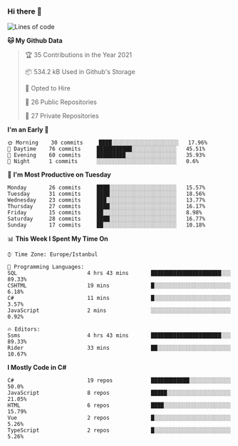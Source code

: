 ### Hi there 👋

<!--START_SECTION:waka-->
![Lines of code](https://img.shields.io/badge/From%20Hello%20World%20I%27ve%20Written-5.5%20million%20lines%20of%20code-blue)

**🐱 My Github Data** 

> 🏆 35 Contributions in the Year 2021
 > 
> 📦 534.2 kB Used in Github's Storage 
 > 
> 💼 Opted to Hire
 > 
> 📜 26 Public Repositories 
 > 
> 🔑 27 Private Repositories  
 > 
**I'm an Early 🐤** 

```text
🌞 Morning    30 commits     ████░░░░░░░░░░░░░░░░░░░░░   17.96% 
🌆 Daytime    76 commits     ███████████░░░░░░░░░░░░░░   45.51% 
🌃 Evening    60 commits     █████████░░░░░░░░░░░░░░░░   35.93% 
🌙 Night      1 commits      ░░░░░░░░░░░░░░░░░░░░░░░░░   0.6%

```
📅 **I'm Most Productive on Tuesday** 

```text
Monday       26 commits     ████░░░░░░░░░░░░░░░░░░░░░   15.57% 
Tuesday      31 commits     ████░░░░░░░░░░░░░░░░░░░░░   18.56% 
Wednesday    23 commits     ███░░░░░░░░░░░░░░░░░░░░░░   13.77% 
Thursday     27 commits     ████░░░░░░░░░░░░░░░░░░░░░   16.17% 
Friday       15 commits     ██░░░░░░░░░░░░░░░░░░░░░░░   8.98% 
Saturday     28 commits     ████░░░░░░░░░░░░░░░░░░░░░   16.77% 
Sunday       17 commits     ██░░░░░░░░░░░░░░░░░░░░░░░   10.18%

```


📊 **This Week I Spent My Time On** 

```text
⌚︎ Time Zone: Europe/Istanbul

💬 Programming Languages: 
SQL                      4 hrs 43 mins       ██████████████████████░░░   89.33% 
CSHTML                   19 mins             █░░░░░░░░░░░░░░░░░░░░░░░░   6.18% 
C#                       11 mins             █░░░░░░░░░░░░░░░░░░░░░░░░   3.57% 
JavaScript               2 mins              ░░░░░░░░░░░░░░░░░░░░░░░░░   0.92%

🔥 Editors: 
Ssms                     4 hrs 43 mins       ██████████████████████░░░   89.33% 
Rider                    33 mins             ██░░░░░░░░░░░░░░░░░░░░░░░   10.67%

```

**I Mostly Code in C#** 

```text
C#                       19 repos            ████████████░░░░░░░░░░░░░   50.0% 
JavaScript               8 repos             █████░░░░░░░░░░░░░░░░░░░░   21.05% 
HTML                     6 repos             ████░░░░░░░░░░░░░░░░░░░░░   15.79% 
Vue                      2 repos             █░░░░░░░░░░░░░░░░░░░░░░░░   5.26% 
TypeScript               2 repos             █░░░░░░░░░░░░░░░░░░░░░░░░   5.26%

```



<!--END_SECTION:waka-->

<!--
**ebubekirdinc/ebubekirdinc** is a ✨ _special_ ✨ repository because its `README.md` (this file) appears on your GitHub profile.

Here are some ideas to get you started:

- 🔭 I’m currently working on ...
- 🌱 I’m currently learning ...
- 👯 I’m looking to collaborate on ...
- 🤔 I’m looking for help with ...
- 💬 Ask me about ...
- 📫 How to reach me: ...
- 😄 Pronouns: ...
- ⚡ Fun fact: ...
-->
